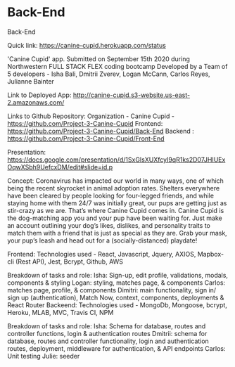 # Back-End
Back-End

Quick link: https://canine-cupid.herokuapp.com/status

'Canine Cupid' app. Submitted on September 15th 2020 during Northwestern FULL STACK FLEX coding bootcamp Developed by a Team of 5 developers - Isha Bali, Dmitrii Zverev, Logan McCann, Carlos Reyes, Julianne Bainter

Link to Deployed App: http://canine-cupid.s3-website.us-east-2.amazonaws.com/

Links to Github Repository: Organization - Canine Cupid - https://github.com/Project-3-Canine-Cupid Frontend: https://github.com/Project-3-Canine-Cupid/Back-End Backend : https://github.com/Project-3-Canine-Cupid/Front-End

Presentation: https://docs.google.com/presentation/d/1SxGIsXUXfcyI9qR1ks2D07JHIUExOqwXSbh9UefcxDM/edit#slide=id.p

Concept: Coronavirus has impacted our world in many ways, one of which being the recent skyrocket in animal adoption rates. Shelters everywhere have been cleared by people looking for four-legged friends, and while staying home with them 24/7 was initially great, our pups are getting just as stir-crazy as we are. That’s where Canine Cupid comes in. Canine Cupid is the dog-matching app you and your pup have been waiting for. Just make an account outlining your dog’s likes, dislikes, and personality traits to match them with a friend that is just as special as they are. Grab your mask, your pup’s leash and head out for a (socially-distanced) playdate!

Frontend: Technologies used - React, Javascript, Jquery, AXIOS, Mapbox-cli (Rest API), Jest, Bcrypt, Github, AWS

Breakdown of tasks and role:
Isha: Sign-up, edit profile, validations, modals, components & styling 
Logan: styling, matches page, & components
Carlos: matches page, profile, & components 
Dimitri: main functionality, sign in/ sign up (authentication), Match Now, context, components, deployments & React Router
Backeend: Technologies used - MongoDb, Mongoose, bcrypt, Heroku, MLAB, MVC, Travis CI, NPM

Breakdown of tasks and role: 
    Isha:       Schema for database, routes and controller functions, 
                login & authentication routes
    Dmitrii:    schema for database, routes and controller functionality, login and authentication routes, deployment, middleware for authentication, & API endpoints
    Carlos:     Unit testing
    Julie:      seeder
